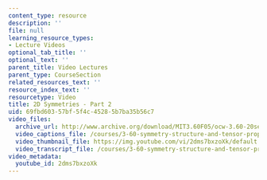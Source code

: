```yaml
---
content_type: resource
description: ''
file: null
learning_resource_types:
- Lecture Videos
optional_tab_title: ''
optional_text: ''
parent_title: Video Lectures
parent_type: CourseSection
related_resources_text: ''
resource_index_text: ''
resourcetype: Video
title: 2D Symmetries - Part 2
uid: 69fbd603-57bf-5f4c-4528-5b7ba35b56c7
video_files:
  archive_url: http://www.archive.org/download/MIT3.60F05/ocw-3.60-20sep2005-part2-220k.mp4
  video_captions_file: /courses/3-60-symmetry-structure-and-tensor-properties-of-materials-fall-2005/4c40c53909145fc188c712a8755b8313_2dms7bxzoXk.vtt
  video_thumbnail_file: https://img.youtube.com/vi/2dms7bxzoXk/default.jpg
  video_transcript_file: /courses/3-60-symmetry-structure-and-tensor-properties-of-materials-fall-2005/cd6300fc1bc4b6e4f838d58cc7e4cf63_2dms7bxzoXk.pdf
video_metadata:
  youtube_id: 2dms7bxzoXk
---
```

